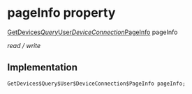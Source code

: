 


# pageInfo property






[GetDevices$Query$User$DeviceConnection$PageInfo](../../package-yonomi_sdk_dart_graphql_devices_devices_query.graphql/GetDevices$Query$User$DeviceConnection$PageInfo-class.md) pageInfo
  
_read / write_






## Implementation

```dart
GetDevices$Query$User$DeviceConnection$PageInfo pageInfo;


```







